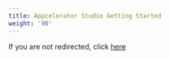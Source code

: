 ```yaml
---
title: Appcelerator Studio Getting Started
weight: '90'
---
```

 If you are not redirected, click [here](/guide/Axway_Appcelerator_Studio/Axway_Appcelerator_Studio_Getting_Started/)
